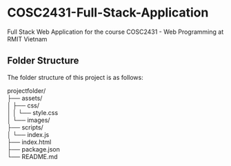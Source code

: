 # COSC2431-Full-Stack-Application
Full Stack Web Application for the course COSC2431 -  Web Programming at RMIT Vietnam

## Folder Structure

The folder structure of this project is as follows:

projectfolder/  
├── assets/  
│   ├── css/  
│   │   └── style.css  
│   └── images/  
├── scripts/  
│   └── index.js  
├── index.html  
├── package.json  
└── README.md  